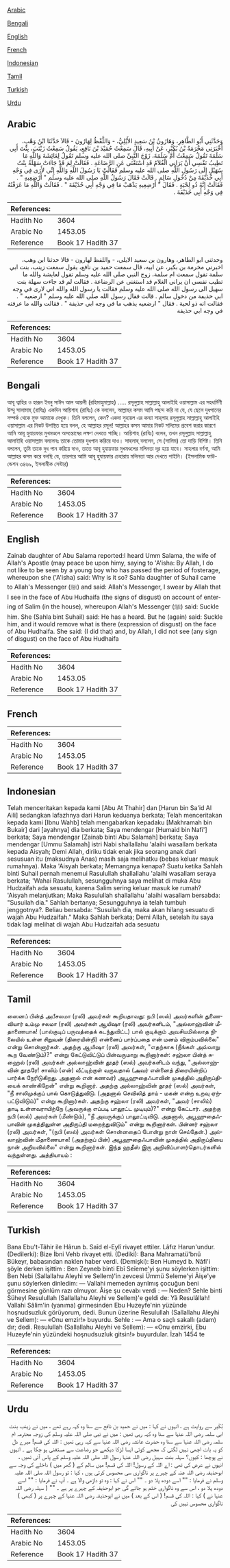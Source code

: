 [Arabic](#arabic)

[Bengali](#bengali)

[English](#english)

[French](#french)

[Indonesian](#indonesian)

[Tamil](#tamil)

[Turkish](#turkish)

[Urdu](#urdu)

## Arabic


<div dir="rtl" lang="ar" style={{fontSize:'larger',backgroundColor:'#f8f9fa',padding:20}}>
وَحَدَّثَنِي أَبُو الطَّاهِرِ، وَهَارُونُ بْنُ سَعِيدٍ الأَيْلِيُّ، - وَاللَّفْظُ لِهَارُونَ - قَالاَ حَدَّثَنَا ابْنُ وَهْبٍ، أَخْبَرَنِي مَخْرَمَةُ بْنُ بُكَيْرٍ، عَنْ أَبِيهِ، قَالَ سَمِعْتُ حُمَيْدَ بْنَ نَافِعٍ، يَقُولُ سَمِعْتُ زَيْنَبَ، بِنْتَ أَبِي سَلَمَةَ تَقُولُ سَمِعْتُ أُمَّ سَلَمَةَ، زَوْجَ النَّبِيِّ صلى الله عليه وسلم تَقُولُ لِعَائِشَةَ وَاللَّهِ مَا تَطِيبُ نَفْسِي أَنْ يَرَانِي الْغُلاَمُ قَدِ اسْتَغْنَى عَنِ الرَّضَاعَةِ ‏.‏ فَقَالَتْ لِمَ قَدْ جَاءَتْ سَهْلَةُ بِنْتُ سُهَيْلٍ إِلَى رَسُولِ اللَّهِ صلى الله عليه وسلم فَقَالَتْ يَا رَسُولَ اللَّهِ وَاللَّهِ إِنِّي لأَرَى فِي وَجْهِ أَبِي حُذَيْفَةَ مِنْ دُخُولِ سَالِمٍ ‏.‏ قَالَتْ فَقَالَ رَسُولُ اللَّهِ صلى الله عليه وسلم ‏"‏ أَرْضِعِيهِ ‏"‏ ‏.‏ فَقَالَتْ إِنَّهُ ذُو لِحْيَةٍ ‏.‏ فَقَالَ ‏"‏ أَرْضِعِيهِ يَذْهَبْ مَا فِي وَجْهِ أَبِي حُذَيْفَةَ ‏"‏ ‏.‏ فَقَالَتْ وَاللَّهِ مَا عَرَفْتُهُ فِي وَجْهِ أَبِي حُذَيْفَةَ ‏.‏
</div>
<div style={{backgroundColor:'#f8f9fa',padding:20, marginBottom: 10}}><table> <thead> <tr> <th>References:</th> <th></th> </tr> </thead> <tbody><tr><td>Hadith No</td><td>3604</td></tr><tr><td>Arabic No</td><td>1453.05</td></tr><tr><td>Reference</td><td>Book 17 Hadith 37</td></tr></tbody></table></div>


<div dir="rtl" lang="ar" style={{fontSize:'larger',backgroundColor:'#f8f9fa',padding:20}}>
وحدثني ابو الطاهر، وهارون بن سعيد الايلي، - واللفظ لهارون - قالا حدثنا ابن وهب، اخبرني مخرمة بن بكير، عن ابيه، قال سمعت حميد بن نافع، يقول سمعت زينب، بنت ابي سلمة تقول سمعت ام سلمة، زوج النبي صلى الله عليه وسلم تقول لعايشة والله ما تطيب نفسي ان يراني الغلام قد استغنى عن الرضاعة . فقالت لم قد جاءت سهلة بنت سهيل الى رسول الله صلى الله عليه وسلم فقالت يا رسول الله والله اني لارى في وجه ابي حذيفة من دخول سالم . قالت فقال رسول الله صلى الله عليه وسلم " ارضعيه " . فقالت انه ذو لحية . فقال " ارضعيه يذهب ما في وجه ابي حذيفة " . فقالت والله ما عرفته في وجه ابي حذيفة
</div>
<div style={{backgroundColor:'#f8f9fa',padding:20, marginBottom: 10}}><table> <thead> <tr> <th>References:</th> <th></th> </tr> </thead> <tbody><tr><td>Hadith No</td><td>3604</td></tr><tr><td>Arabic No</td><td>1453.05</td></tr><tr><td>Reference</td><td>Book 17 Hadith 37</td></tr></tbody></table></div>

## Bengali


<div dir="ltr" lang="bn" style={{fontSize:'larger',backgroundColor:'#f8f9fa',padding:20}}>
আবূ ত্বাহির ও হারূন ইবনু সাঈদ আল আয়লী (রহিমাহুমাল্লাহ) ..... রসূলুল্লাহ সাল্লাল্লাহু আলাইহি ওয়াসাল্লাম এর সহধর্মিণী উম্মু সালামাহ্ (রাযিঃ) একদিন আয়িশাহ (রাযিঃ) কে বললেন, আল্লাহর কসম আমি পছন্দ করি না যে, যে ছেলে দুধপানের সম্পর্ক থেকে মুক্ত আমাকে দেখুক। তিনি বললেন, কেন? একদা সুহায়ল এর কন্যা সাহ্‌লাহ রসূলুল্লাহ সাল্লাল্লাহু আলাইহি ওয়াসাল্লাম এর নিকট উপস্থিত হয়ে বলল, হে আল্লাহর রসূল! আল্লাহর কসম আমার নিকট সলিমের প্রবেশ করার কারণে আমি আবূ হুযায়ফার মুখমণ্ডলে অসন্তোষের লক্ষণ দেখতে পাচ্ছি। আয়িশাহ (রাযিঃ) বলেন, তখন রসূলুল্লাহ সাল্লাল্লাহু আলাইহি ওয়াসাল্লাম বললেনঃ তাকে তোমার দুধপান করিয়ে দাও। সাহলাহ্ বললেন, সে (সালিম) তো দাড়ি বিশিষ্ট। তিনি বললেন, তুমি তাকে দুধ পান করিয়ে দাও, তাতে আবূ হুযায়ফার মুখমণ্ডলের মলিনতা দূর হয়ে যাবে। সাহলার বর্ণনা, আমি আল্লাহর কসম করে বলছি যে, তারপরে আমি আবূ হুযায়ফার চেহারায় মলিনতা আর দেখতে পাইনি। (ইসলামিক ফাউন্ডেশন ৩৪৬৯, ইসলামীক সেন্টার)
</div>
<div style={{backgroundColor:'#f8f9fa',padding:20, marginBottom: 10}}><table> <thead> <tr> <th>References:</th> <th></th> </tr> </thead> <tbody><tr><td>Hadith No</td><td>3604</td></tr><tr><td>Arabic No</td><td>1453.05</td></tr><tr><td>Reference</td><td>Book 17 Hadith 37</td></tr></tbody></table></div>

## English


<div dir="ltr" lang="en" style={{fontSize:'larger',backgroundColor:'#f8f9fa',padding:20}}>
Zainab daughter of Abu Salama reported:I heard Umm Salama, the wife of Allah's Apostle (may peace be upon himy, saying to 'A'isha: By Allah, I do not like to be seen by a young boy who has passed the period of fosterage, whereupon she ('A'isha) said: Why is it so? Sahla daughter of Suhail came to Allah's Messenger (ﷺ) and said: Allah's Messenger, I swear by Allah that I see in the face of Abu Hudhaifa (the signs of disgust) on account of entering of Salim (in the house), whereupon Allah's Messenger (ﷺ) said: Suckle him. She (Sahla bint Suhail) said: He has a heard. But he (again) said: Suckle him, and it would remove what is there (expression of disgust) on the face of Abu Hudhaifa. She said: (I did that) and, by Allah, I did not see (any sign of disgust) on the face of Abu Hudhaifa
</div>
<div style={{backgroundColor:'#f8f9fa',padding:20, marginBottom: 10}}><table> <thead> <tr> <th>References:</th> <th></th> </tr> </thead> <tbody><tr><td>Hadith No</td><td>3604</td></tr><tr><td>Arabic No</td><td>1453.05</td></tr><tr><td>Reference</td><td>Book 17 Hadith 37</td></tr></tbody></table></div>

## French


<div dir="ltr" lang="fr" style={{fontSize:'larger',backgroundColor:'#f8f9fa',padding:20}}>

</div>
<div style={{backgroundColor:'#f8f9fa',padding:20, marginBottom: 10}}><table> <thead> <tr> <th>References:</th> <th></th> </tr> </thead> <tbody><tr><td>Hadith No</td><td>3604</td></tr><tr><td>Arabic No</td><td>1453.05</td></tr><tr><td>Reference</td><td>Book 17 Hadith 37</td></tr></tbody></table></div>

## Indonesian


<div dir="ltr" lang="id" style={{fontSize:'larger',backgroundColor:'#f8f9fa',padding:20}}>
Telah menceritakan kepada kami [Abu At Thahir] dan [Harun bin Sa'id Al Aili] sedangkan lafazhnya dari Harun keduanya berkata; Telah menceritakan kepada kami [Ibnu Wahb] telah mengabarkan kepadaku [Makhramah bin Bukair] dari [ayahnya] dia berkata; Saya mendengar [Humaid bin Nafi'] berkata; Saya mendengar [Zainab binti Abu Salamah] berkata; Saya mendengar [Ummu Salamah] istri Nabi shallallahu 'alaihi wasallam berkata kepada Aisyah; Demi Allah, diriku tidak enak jika seorang anak dari sesusuan itu (maksudnya Anas) masih saja melihatku (bebas keluar masuk rumahnya). Maka 'Aisyah berkata; Memangnya kenapa? Suatu ketika Sahlah binti Suhail pernah menemui Rasulullah shallallahu 'alaihi wasallam seraya berkata; 'Wahai Rasulullah, sesungguhnya saya melihat di muka Abu Hudzaifah ada sesuatu, karena Salim sering keluar masuk ke rumah? 'Aisyah melanjutkan; Maka Rasulullah shallallahu 'alaihi wasallam bersabda: "Susuilah dia." Sahlah bertanya; Sesungguhnya ia telah tumbuh jenggotnya?. Beliau bersabda: "Susuilah dia, maka akan hilang sesuatu di wajah Abu Hudzaifah." Maka Sahlah berkata; Demi Allah, setelah itu saya tidak lagi melihat di wajah Abu Hudzaifah ada sesuatu
</div>
<div style={{backgroundColor:'#f8f9fa',padding:20, marginBottom: 10}}><table> <thead> <tr> <th>References:</th> <th></th> </tr> </thead> <tbody><tr><td>Hadith No</td><td>3604</td></tr><tr><td>Arabic No</td><td>1453.05</td></tr><tr><td>Reference</td><td>Book 17 Hadith 37</td></tr></tbody></table></div>

## Tamil


<div dir="ltr" lang="ta" style={{fontSize:'larger',backgroundColor:'#f8f9fa',padding:20}}>
ஸைனப் பின்த் அபீசலமா (ரலி) அவர்கள் கூறியதாவது: நபி (ஸல்) அவர்களின் துணைவியார் உம்மு சலமா (ரலி) அவர்கள் ஆயிஷா (ரலி) அவர்களிடம், "அல்லாஹ்வின் மீதாணையாக! (பால்குடிப் பருவத்தைக் கடந்துவிட்ட) பால் குடிக்கும் அவசியமில்லாத நிலையில் உள்ள சிறுவன் (திரையின்றி) என்னைப் பார்ப்பதை என் மனம் விரும்பவில்லை" என்று சொன்னார்கள். அதற்கு ஆயிஷா (ரலி) அவர்கள், "எதற்காக (நீங்கள் அவ்வாறு கூற வேண்டும்)?" என்று கேட்டுவிட்டுப் பின்வருமாறு கூறினார்கள்: சஹ்லா பின்த் சுஹைல் (ரலி) அவர்கள் அல்லாஹ்வின் தூதர் (ஸல்) அவர்களிடம் வந்து, "அல்லாஹ்வின் தூதரே! சாலிம் (என்) வீட்டிற்குள் வருவதால் (அவர் என்னைத் திரையின்றிப் பார்க்க நேரிடுகிறது. அதனால் என் கணவர்) அபூஹுதைஃபாவின் முகத்தில் அதிருப்தியைக் காண்கிறேன்" என்று கூறினார். அதற்கு அல்லாஹ்வின் தூதர் (ஸல்) அவர்கள், "நீ சாலிமுக்குப் பால் கொடுத்துவிடு. (அதனால் செவிலித் தாய் - மகன் என்ற உறவு ஏற்பட்டுவிடும்)" என்று கூறினார்கள். அதற்கு சஹ்லா (ரலி) அவர்கள், "அவர் (சாலிம்) தாடி உள்ளவராயிற்றே (அவருக்கு எப்படி பாலூட்ட முடியும்)?" என்று கேட்டார். அதற்கு நபி (ஸல்) அவர்கள் (மீண்டும்), "நீ அவருக்குப் பாலூட்டிவிடு. அதனால், அபூஹுதைஃபாவின் முகத்திலுள்ள அதிருப்தி மறைந்துவிடும்" என்று கூறினார்கள். பின்னர் சஹ்லா (ரலி) அவர்கள், "(நபி (ஸல்) அவர்கள் சொன்னதைப் போன்று நான் செய்தேன்.) அல்லாஹ்வின் மீதாணையாக! (அதற்குப் பின்) அபூஹுதைஃபாவின் முகத்தில் அதிருப்தியை நான் அறியவில்லை" என்று கூறினார்கள். இந்த ஹதீஸ் இரு அறிவிப்பாளர்தொடர்களில் வந்துள்ளது. அத்தியாயம் :
</div>
<div style={{backgroundColor:'#f8f9fa',padding:20, marginBottom: 10}}><table> <thead> <tr> <th>References:</th> <th></th> </tr> </thead> <tbody><tr><td>Hadith No</td><td>3604</td></tr><tr><td>Arabic No</td><td>1453.05</td></tr><tr><td>Reference</td><td>Book 17 Hadith 37</td></tr></tbody></table></div>

## Turkish


<div dir="ltr" lang="tr" style={{fontSize:'larger',backgroundColor:'#f8f9fa',padding:20}}>
Bana Ebu't-Tâhir ile Hârun b. Saîd el-Eylî rivayet ettiler. Lâfız Harun'undur. (Dedilerki): Bize İbni Vehb rivayet etti. (Dediki): Bana Mahramatü'bnü Bükeyr, babasından naklen haber verdi. (Demişki): Ben Humeyd b. Nâfi'i şöyle derken işittim : Ben Zeyneb binti Ebî Seîeme'yi şunu söylerken işittim: Ben Nebi (Sallallahu Aleyhi ve Sellem)'in zevcesi Ümmü Seleme'yi Âişe'ye şunu söylerken dinledim: — Vallahi memeden ayrılmış çocuğun beni görmesine gönlüm razı olmuyor. Âişe şu cevabı verdi : — Neden? Sehle binti Süheyl Resulullah (Sallallahu Aleyhi ve Sellem)'e geldi de: Yâ Resulâllah! Vallahi Sâlim'in (yanıma) girmesinden Ebu Huzeyfe'nin yüzünde hoşnudsuzluk görüyorum, dedi. Bunun üzerine Resulullah (Sallallahu Aleyhi ve Sellem): — «Onu emzir!» buyurdu. Sehle : — Ama o saçlı sakallı (adam) dır; dedi. Resulullah (Sallallahu Aleyhi ve Sellem): — «Onu emzirki, Ebu Huzeyfe'nin yüzündeki hoşnudsuzluk gitsin!» buyurdular. İzah 1454 te
</div>
<div style={{backgroundColor:'#f8f9fa',padding:20, marginBottom: 10}}><table> <thead> <tr> <th>References:</th> <th></th> </tr> </thead> <tbody><tr><td>Hadith No</td><td>3604</td></tr><tr><td>Arabic No</td><td>1453.05</td></tr><tr><td>Reference</td><td>Book 17 Hadith 37</td></tr></tbody></table></div>

## Urdu


<div dir="rtl" lang="ur" style={{fontSize:'larger',backgroundColor:'#f8f9fa',padding:20}}>
بُکَیر سے روایت ہے ، انہوں نے کہا : میں نے حمید بن نافع سے سنا وہ کہہ رہے تھے ، میں نے زینب بنت ابی سلمہ رضی اللہ عنہا سے سنا وہ کہہ رہی تھیں : میں نے نبی صلی اللہ علیہ وسلم کی زوجہ محترمہ ام سلمہ رضی اللہ عنہا سے سنا وہ حضرت عائشہ رضی اللہ عنہا سے کہہ رہی تھیں : اللہ کی قسم! میرے دل کو یہ بات اچھی نہیں لگتی کہ مجھے کوئی ایسا لڑکا دیکھے جو رضاعت سے مستغنی ہو چکا ہے ۔ انہوں نے پوچھا : کیوں؟ سہلہ بنت سہیل رضی اللہ عنہا رسول اللہ صلی اللہ علیہ وسلم کے پاس آئی تھیں ، انہوں نے عرض کی تھی : اے اللہ کے رسول! اللہ کی قسم! میں سالم کے ( گھر میں ) داخلے کی وجہ سے ابوحذیفہ رضی اللہ عنہ کے چہرے پر ناگواری سی محسوس کرتی ہوں ، کہا : تو رسول اللہ صلی اللہ علیہ وسلم نے فرمایا : "" اسے دودھ پلا دو ۔ "" اس نے کہا : وہ تو داڑھی والا ہے ۔ آپ نے فرمایا : "" اسے دودھ پلا دو ، اس سے وہ ناگواری ختم ہو جائے گی جو ابوحذیفہ کے چہرے پر ہے ۔ "" ( سہلہ رضی اللہ عنہا نے ) کہا : اللہ کی قسم! ( اس کے بعد ) میں نے ابوحذیفہ رضی اللہ عنہا کے چہرے پر ( کبھی ) ناگواری محسوس نہیں کی
</div>
<div style={{backgroundColor:'#f8f9fa',padding:20, marginBottom: 10}}><table> <thead> <tr> <th>References:</th> <th></th> </tr> </thead> <tbody><tr><td>Hadith No</td><td>3604</td></tr><tr><td>Arabic No</td><td>1453.05</td></tr><tr><td>Reference</td><td>Book 17 Hadith 37</td></tr></tbody></table></div>